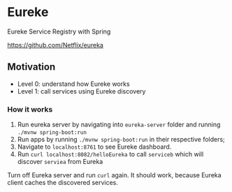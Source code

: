 # Eureke 

Eureke Service Registry with Spring

https://github.com/Netflix/eureka

## Motivation

- Level 0: understand how Eureke works
- Level 1: call services using Eureke discovery

### How it works

1. Run eureka server by navigating into `eureka-server` folder and running `./mvnw spring-boot:run`
2. Run apps by running `./mvnw spring-boot:run` in their respective folders;
3. Navigate to `localhost:8761` to see Eureke dashboard.
4. Run `curl localhost:8082/helloEureka` to call `serviceb` which will discover `serviea` from Eureka

Turn off Eureka server and run `curl` again. It should work, because Eureka client caches the discovered services.


